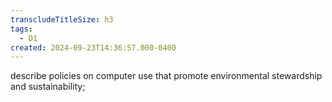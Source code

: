 ```yaml
---
transcludeTitleSize: h3
tags:
  - D1
created: 2024-09-23T14:36:57.000-0400
---
```

describe policies on computer use that promote environmental stewardship and sustainability;